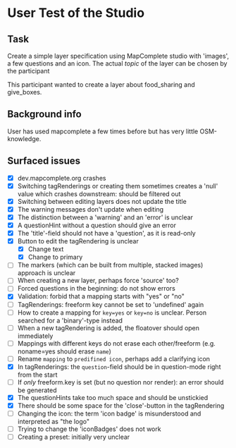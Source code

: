 # User Test of the Studio

## Task

Create a simple layer specification using MapComplete studio with 'images', a few questions and an icon. The actual _topic_ of the layer can be chosen by the participant

This participant wanted to create a layer about food_sharing and give_boxes.

## Background info

User has used mapcomplete a few times before but has very little OSM-knowledge.

## Surfaced issues

- [x] dev.mapcomplete.org crashes
- [x] Switching tagRenderings or creating them sometimes creates a 'null' value which crashes downstream: should be filtered out 
- [x] Switching between editing layers does not update the title
- [x] The warning messages don't update when editing
- [x] The distinction between a 'warning' and an 'error' is unclear
- [x] A questionHint without a question should give an error
- [x] The 'title'-field should not have a 'question', as it is read-only
- [x] Button to edit the tagRendering is unclear
  - [x] Change text
  - [x] Change to primary
- [ ] The markers (which can be built from multiple, stacked images) approach is unclear
- [ ] When creating a new layer, perhaps force 'source' too?
- [ ] Forced questions in the beginning: do not show errors
- [x] Validation: forbid that a mapping starts with "yes" or "no"
- [ ] TagRenderings: freeform key cannot be set to 'undefined' again
- [ ] How to create a mapping for `key=yes` or `key=no` is unclear. Person searched for a 'binary'-type instead
- [ ] When a new tagRendering is added, the floatover should open immediately
- [ ] Mappings with different keys do not erase each other/freeform (e.g. noname=yes should erase `name`)
- [ ] Rename `mapping` to `predifined icon`, perhaps add a clarifying icon
- [x] In tagRenderings: the `question`-field should be in question-mode right from the start
- [ ] If _only_ freeform.key is set (but no question nor render): an error should be generated
- [x] The questionHints take too much space and should be unstickied
- [x] There should be some space for the 'close'-button in the tagRendering
- [ ] Changing the icon: the term 'icon badge' is misunderstood and interpreted as "the logo"
- [ ] Trying to change the 'iconBadges' does not work
- [ ] Creating a preset: initially very unclear
